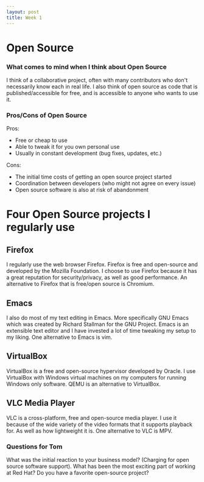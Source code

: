 ```yaml
---
layout: post
title: Week 1
---
```


# Open Source
### What comes to mind when I think about Open Source
I think of a collaborative project, often with many contributors who don't necessarily know each in real life. I also think of open source as code that is published/accessible for free, and is accessible to anyone who wants to use it.

### Pros/Cons of Open Source
Pros:
- Free or cheap to use
- Able to tweak it for you own personal use
- Usually in constant development (bug fixes, updates, etc.)

Cons:
- The initial time costs of getting an open source project started
- Coordination between developers (who might not agree on every issue)
- Open source software is also at risk of abandonment

# Four Open Source projects I regularly use

## Firefox
I regularly use the web browser Firefox. Firefox is free and open-source and developed by the Mozilla Foundation. I choose to use Firefox because it has a great reputation for security/privacy, as well as good performance. An alternative to Firefox that is free/open source is Chromium.

## Emacs
I also do most of my text editing in Emacs. More specifically GNU Emacs which was created by Richard Stallman for the GNU Project. Emacs is an extensible text editor and I have invested a lot of time tweaking my setup to my liking. One alternative to Emacs is vim.

## VirtualBox 
VirtualBox is a free and open-source hypervisor developed by Oracle. I use VirtualBox with Windows virtual machines on my computers for running Windows only software. QEMU is an alternative to VirtualBox.

## VLC Media Player
VLC is a cross-platform, free and open-source media player. I use it because of the wide variety of the video formats that it supports playback for. As well as how lightweight it is. One alternative to VLC is MPV.

### Questions for Tom
What was the initial reaction to your business model? (Charging for open source software support).
What has been the most exciting part of working at Red Hat?
Do you have a favorite open-source project?
